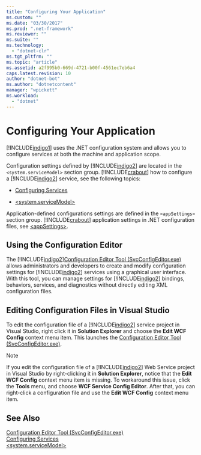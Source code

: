 ```yaml
---
title: "Configuring Your Application"
ms.custom: ""
ms.date: "03/30/2017"
ms.prod: ".net-framework"
ms.reviewer: ""
ms.suite: ""
ms.technology: 
  - "dotnet-clr"
ms.tgt_pltfrm: ""
ms.topic: "article"
ms.assetid: a2f995b0-669d-4721-b00f-4561ec7eb6a4
caps.latest.revision: 10
author: "dotnet-bot"
ms.author: "dotnetcontent"
manager: "wpickett"
ms.workload: 
  - "dotnet"
---
```

# Configuring Your Application
[!INCLUDE[indigo1](../../../../includes/indigo1-md.md)] uses the .NET configuration system and allows you to configure services at both the machine and application scope.  
  
 Configuration settings defined by [!INCLUDE[indigo2](../../../../includes/indigo2-md.md)] are located in the `<system.serviceModel>` section group. [!INCLUDE[crabout](../../../../includes/crabout-md.md)] how to configure a [!INCLUDE[indigo2](../../../../includes/indigo2-md.md)] service, see the following topics:  
  
-   [Configuring Services](../../../../docs/framework/wcf/configuring-services.md)  
  
-   [\<system.serviceModel>](../../../../docs/framework/configure-apps/file-schema/wcf/system-servicemodel.md)  
  
 Application-defined configurations settings are defined in the `<appSettings>` section group. [!INCLUDE[crabout](../../../../includes/crabout-md.md)] application settings in .NET configuration files, see [\<appSettings>](http://go.microsoft.com/fwlink/?LinkId=95159).  
  
## Using the Configuration Editor  
 The [!INCLUDE[indigo2](../../../../includes/indigo2-md.md)][Configuration Editor Tool (SvcConfigEditor.exe)](../../../../docs/framework/wcf/configuration-editor-tool-svcconfigeditor-exe.md) allows administrators and developers to create and modify configuration settings for [!INCLUDE[indigo2](../../../../includes/indigo2-md.md)] services using a graphical user interface. With this tool, you can manage settings for [!INCLUDE[indigo2](../../../../includes/indigo2-md.md)] bindings, behaviors, services, and diagnostics without directly editing XML configuration files.  
  
## Editing Configuration Files in Visual Studio  
 To edit the configuration file of a [!INCLUDE[indigo2](../../../../includes/indigo2-md.md)] service project in Visual Studio, right click it in **Solution Explorer** and choose the **Edit WCF Config** context menu item. This launches the [Configuration Editor Tool (SvcConfigEditor.exe)](../../../../docs/framework/wcf/configuration-editor-tool-svcconfigeditor-exe.md).  
  
> [!NOTE]
>  If you edit the configuration file of a [!INCLUDE[indigo2](../../../../includes/indigo2-md.md)] Web Service project in Visual Studio by right-clicking it in **Solution Explorer**, notice that the **Edit WCF Config** context menu item is missing. To workaround this issue, click the **Tools** menu, and choose **WCF Service Config Editor**. After that, you can right-click a configuration file and use the **Edit WCF Config** context menu item.  
  
## See Also  
 [Configuration Editor Tool (SvcConfigEditor.exe)](../../../../docs/framework/wcf/configuration-editor-tool-svcconfigeditor-exe.md)  
 [Configuring Services](../../../../docs/framework/wcf/configuring-services.md)  
 [\<system.serviceModel>](../../../../docs/framework/configure-apps/file-schema/wcf/system-servicemodel.md)
